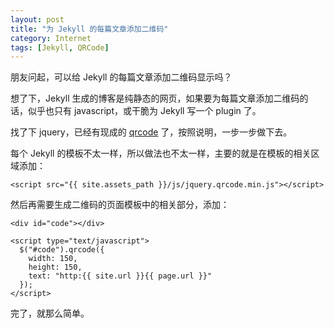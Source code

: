 ```yaml
---
layout: post
title: "为 Jekyll 的每篇文章添加二维码"
category: Internet
tags: [Jekyll, QRCode]
---
```


朋友问起，可以给 Jekyll 的每篇文章添加二维码显示吗？

想了下，Jekyll 生成的博客是纯静态的网页，如果要为每篇文章添加二维码的话，似乎也只有 javascript，或干脆为 Jekyll 写一个 plugin 了。

找了下 jquery，已经有现成的 [qrcode](https://github.com/jeromeetienne/jquery-qrcode) 了，按照说明，一步一步做下去。

<!-- more -->
每个 Jekyll 的模板不太一样，所以做法也不太一样，主要的就是在模板的相关区域添加：

    <script src="{{ site.assets_path }}/js/jquery.qrcode.min.js"></script>

然后再需要生成二维码的页面模板中的相关部分，添加：

    <div id="code"></div>

    <script type="text/javascript">
      $("#code").qrcode({
        width: 150,
        height: 150,
        text: "http:{{ site.url }}{{ page.url }}"
      });
    </script>

完了，就那么简单。

